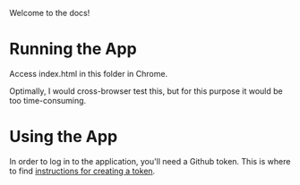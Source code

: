Welcome to the docs!

# Running the App
Access index.html in this folder in Chrome.

Optimally, I would cross-browser test this, but for this purpose it would be too time-consuming.

# Using the App
In order to log in to the application, you'll need a Github token. This is where to find [instructions for creating a token](https://help.github.com/articles/creating-a-personal-access-token-for-the-command-line/).

